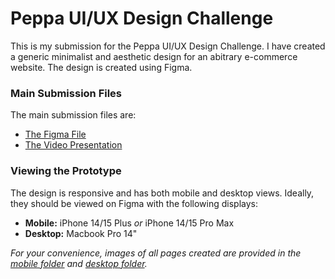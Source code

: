 # Peppa UI/UX Design Challenge
This is my submission for the Peppa UI/UX Design Challenge. I have created a generic minimalist and aesthetic design for an abitrary e-commerce website. The design is created using Figma.

### Main Submission Files
The main submission files are:
- [The Figma File](Nour%20Ashoush%20Figma%20Design.fig)
- [The Video Presentation](Nour%20Ashoush%20Video%20Presentation.mp4)

### Viewing the Prototype
The design is responsive and has both mobile and desktop views. Ideally, they should be viewed on Figma with the following displays:
- **Mobile:** iPhone 14/15 Plus *or* iPhone 14/15 Pro Max
- **Desktop:** Macbook Pro 14"

*For your convenience, images of all pages created are provided in the [mobile folder](./Mobile%20Pages/) and [desktop folder](/Desktop%20Pages/).*
